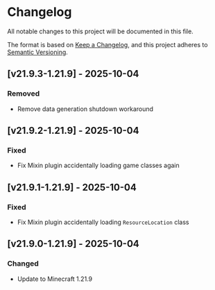 # Changelog

All notable changes to this project will be documented in this file.

The format is based on [Keep a Changelog](https://keepachangelog.com/en/1.1.0/),
and this project adheres to [Semantic Versioning](https://semver.org/spec/v2.0.0.html).

## [v21.9.3-1.21.9] - 2025-10-04

### Removed

- Remove data generation shutdown workaround

## [v21.9.2-1.21.9] - 2025-10-04

### Fixed

- Fix Mixin plugin accidentally loading game classes again

## [v21.9.1-1.21.9] - 2025-10-04

### Fixed

- Fix Mixin plugin accidentally loading `ResourceLocation` class

## [v21.9.0-1.21.9] - 2025-10-04

### Changed

- Update to Minecraft 1.21.9
